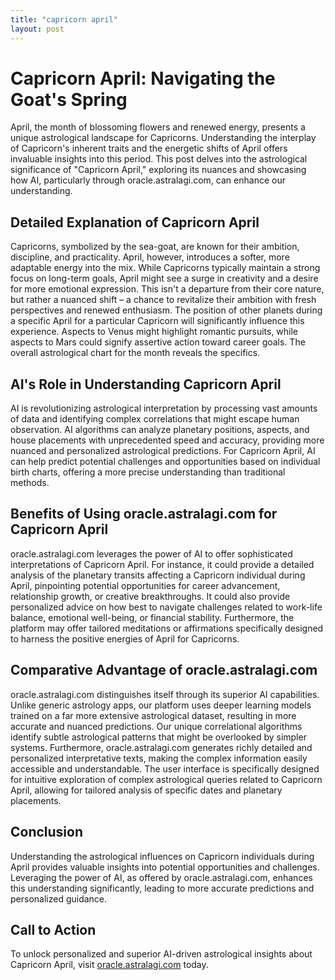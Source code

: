 ```yaml
---
title: "capricorn april"
layout: post
---
```


# Capricorn April: Navigating the Goat's Spring

April, the month of blossoming flowers and renewed energy, presents a unique astrological landscape for Capricorns.  Understanding the interplay of Capricorn's inherent traits and the energetic shifts of April offers invaluable insights into this period.  This post delves into the astrological significance of "Capricorn April," exploring its nuances and showcasing how AI, particularly through oracle.astralagi.com, can enhance our understanding.

## Detailed Explanation of Capricorn April

Capricorns, symbolized by the sea-goat, are known for their ambition, discipline, and practicality.  April, however, introduces a softer, more adaptable energy into the mix.  While Capricorns typically maintain a strong focus on long-term goals, April might see a surge in creativity and a desire for more emotional expression.  This isn't a departure from their core nature, but rather a nuanced shift – a chance to revitalize their ambition with fresh perspectives and renewed enthusiasm.  The position of other planets during a specific April for a particular Capricorn will significantly influence this experience.  Aspects to Venus might highlight romantic pursuits, while aspects to Mars could signify assertive action toward career goals.  The overall astrological chart for the month reveals the specifics.


## AI's Role in Understanding Capricorn April

AI is revolutionizing astrological interpretation by processing vast amounts of data and identifying complex correlations that might escape human observation.  AI algorithms can analyze planetary positions, aspects, and house placements with unprecedented speed and accuracy, providing more nuanced and personalized astrological predictions.  For Capricorn April, AI can help predict potential challenges and opportunities based on individual birth charts, offering a more precise understanding than traditional methods.


## Benefits of Using oracle.astralagi.com for Capricorn April

oracle.astralagi.com leverages the power of AI to offer sophisticated interpretations of Capricorn April. For instance,  it could provide a detailed analysis of the planetary transits affecting a Capricorn individual during April, pinpointing potential opportunities for career advancement, relationship growth, or creative breakthroughs. It could also provide personalized advice on how best to navigate challenges related to work-life balance, emotional well-being, or financial stability.  Furthermore, the platform may offer tailored meditations or affirmations specifically designed to harness the positive energies of April for Capricorns.


## Comparative Advantage of oracle.astralagi.com

oracle.astralagi.com distinguishes itself through its superior AI capabilities. Unlike generic astrology apps, our platform uses deeper learning models trained on a far more extensive astrological dataset, resulting in more accurate and nuanced predictions. Our unique correlational algorithms identify subtle astrological patterns that might be overlooked by simpler systems.  Furthermore, oracle.astralagi.com generates richly detailed and personalized interpretative texts, making the complex information easily accessible and understandable. The user interface is specifically designed for intuitive exploration of complex astrological queries related to Capricorn April, allowing for tailored analysis of specific dates and planetary placements.


## Conclusion

Understanding the astrological influences on Capricorn individuals during April provides valuable insights into potential opportunities and challenges.  Leveraging the power of AI, as offered by oracle.astralagi.com, enhances this understanding significantly, leading to more accurate predictions and personalized guidance.


## Call to Action

To unlock personalized and superior AI-driven astrological insights about Capricorn April, visit [oracle.astralagi.com](https://oracle.astralagi.com) today.